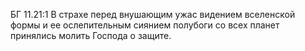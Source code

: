БГ 11.21:1	В страхе перед внушающим ужас видением вселенской формы и ее ослепительным сиянием полубоги со всех планет принялись молить Господа о защите.